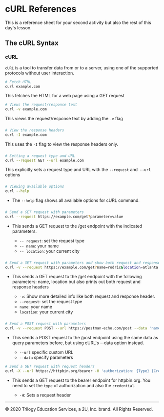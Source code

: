 
# cURL References

This is a reference sheet for your second activity but also the rest of this day's lesson.

## The cURL Syntax

### cURL

`cURL` is a tool to transfer data from or to a server, using one of the supported protocols without user interaction.

```bash
# Fetch HTML
curl example.com
```

This fetches the HTML for a web page using a GET request

```bash
# Views the request/response text
curl -v example.com
```

This views the request/response text by adding the `-v` flag


###

```bash
# View the response headers
curl -I example.com
```

This uses the `-I`  flag to view the response headers only.



###

```bash
# Setting a request type and URL
curl --request GET --url example.com
```

This explicitly sets a request type and URL with the `--request` and` --url` options


###

```bash
# Viewing available options
curl --help
```

- The `--help` flag shows all available options for cURL command.

###

```bash
# Send a GET request with parameters
curl --request https://example.com/get?parameter=value
```

- This sends a GET request to the /get endpoint with the indicated parameters. 

  - `-- request`: set the request type
  - `-- name`: your name
  - `-- location`: your current city


###

```bash
# Send a GET request with parameters and show both request and response headers
curl -v --request https://example.com/get?name=rodric&location=atlanta
```

- This sends a GET request to the /get endpoint with the following parameters: name, location but also prints out both request and response headers

  - `-v`: Show more detailed info like both request and response header.
  - `--request`: set the request type
  - `name`: your name
  - `location`: your current city


###

```bash
# Send a POST request with parameters
curl -v --request POST --url https://postman-echo.com/post --data 'name=<yourname>&location=<yourlocation>'
```

- This sends a POST request to the /post endpoint using the same data as query parameters before, but using cURL's --data option instead.

  - `--url` specific custom URL
  - `--data` specify parameters

```bash
# Send a GET request with request headers
curl -X --url https://httpbin.org/bearer -H 'authorization: {Type} {Credential}'
```

- This sends a GET request to the bearer endpoint for httpbin.org. You need to set the `type` of authorization and also the `credential`.

  - `-H`: Sets a request header
    

---

© 2020 Trilogy Education Services, a 2U, Inc. brand. All Rights Reserved.  